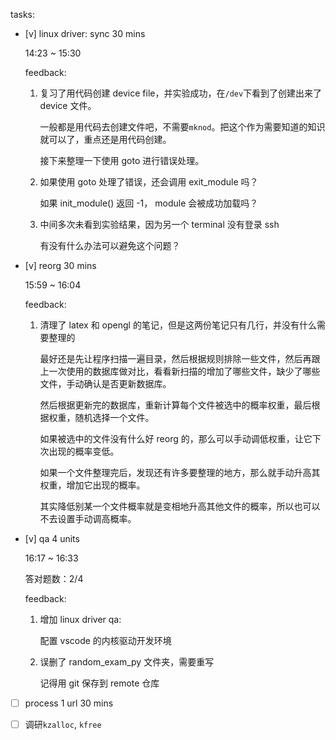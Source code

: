 tasks:

* [v] linux driver: sync 30 mins

    14:23 ~ 15:30

    feedback:

    1. 复习了用代码创建 device file，并实验成功，在`/dev`下看到了创建出来了 device 文件。

        一般都是用代码去创建文件吧，不需要`mknod`。把这个作为需要知道的知识就可以了，重点还是用代码创建。

        接下来整理一下使用 goto 进行错误处理。

    2. 如果使用 goto 处理了错误，还会调用 exit_module 吗？

        如果 init_module() 返回 -1， module 会被成功加载吗？

    3. 中间多次未看到实验结果，因为另一个 terminal 没有登录 ssh

        有没有什么办法可以避免这个问题？

* [v] reorg 30 mins

    15:59 ~ 16:04

    feedback:

    1. 清理了 latex 和 opengl 的笔记，但是这两份笔记只有几行，并没有什么需要整理的

        最好还是先让程序扫描一遍目录，然后根据规则排除一些文件，然后再跟上一次使用的数据库做对比，看看新扫描的增加了哪些文件，缺少了哪些文件，手动确认是否更新数据库。

        然后根据更新完的数据库，重新计算每个文件被选中的概率权重，最后根据权重，随机选择一个文件。

        如果被选中的文件没有什么好 reorg 的，那么可以手动调低权重，让它下次出现的概率变低。

        如果一个文件整理完后，发现还有许多要整理的地方，那么就手动升高其权重，增加它出现的概率。

        其实降低别某一个文件概率就是变相地升高其他文件的概率，所以也可以不去设置手动调高概率。

* [v] qa 4 units

    16:17 ~ 16:33

    答对题数：2/4

    feedback:

    1. 增加 linux driver qa:

        配置 vscode 的内核驱动开发环境

    2. 误删了 random_exam_py 文件夹，需要重写

        记得用 git 保存到 remote 仓库

* [ ] process 1 url 30 mins

* [ ] 调研`kzalloc`, `kfree`